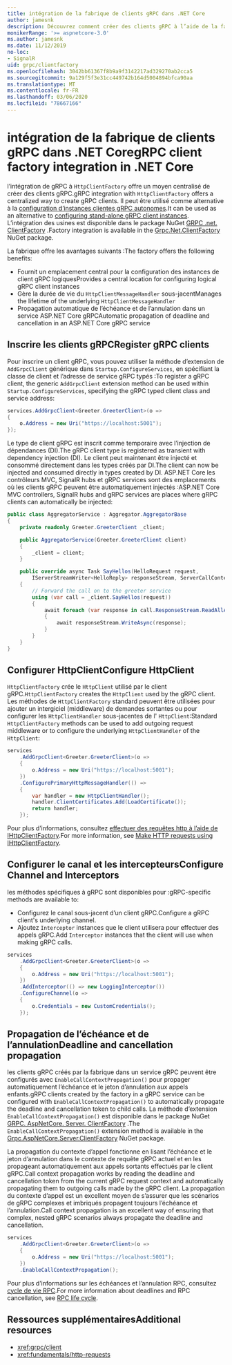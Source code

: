 ```yaml
---
title: intégration de la fabrique de clients gRPC dans .NET Core
author: jamesnk
description: Découvrez comment créer des clients gRPC à l’aide de la fabrique de clients.
monikerRange: '>= aspnetcore-3.0'
ms.author: jamesnk
ms.date: 11/12/2019
no-loc:
- SignalR
uid: grpc/clientfactory
ms.openlocfilehash: 3042bb61367f8b9a9f3142217ad329270ab2cca5
ms.sourcegitcommit: 9a129f5f3e31cc449742b164d5004894bfca90aa
ms.translationtype: MT
ms.contentlocale: fr-FR
ms.lasthandoff: 03/06/2020
ms.locfileid: "78667166"
---
```

# <a name="grpc-client-factory-integration-in-net-core"></a><span data-ttu-id="4ec45-103">intégration de la fabrique de clients gRPC dans .NET Core</span><span class="sxs-lookup"><span data-stu-id="4ec45-103">gRPC client factory integration in .NET Core</span></span>

<span data-ttu-id="4ec45-104">l’intégration de gRPC à `HttpClientFactory` offre un moyen centralisé de créer des clients gRPC.</span><span class="sxs-lookup"><span data-stu-id="4ec45-104">gRPC integration with `HttpClientFactory` offers a centralized way to create gRPC clients.</span></span> <span data-ttu-id="4ec45-105">Il peut être utilisé comme alternative à la [configuration d’instances clientes gRPC autonomes](xref:grpc/client).</span><span class="sxs-lookup"><span data-stu-id="4ec45-105">It can be used as an alternative to [configuring stand-alone gRPC client instances](xref:grpc/client).</span></span> <span data-ttu-id="4ec45-106">L’intégration des usines est disponible dans le package NuGet [GRPC .net. ClientFactory](https://www.nuget.org/packages/Grpc.Net.ClientFactory) .</span><span class="sxs-lookup"><span data-stu-id="4ec45-106">Factory integration is available in the [Grpc.Net.ClientFactory](https://www.nuget.org/packages/Grpc.Net.ClientFactory) NuGet package.</span></span>

<span data-ttu-id="4ec45-107">La fabrique offre les avantages suivants :</span><span class="sxs-lookup"><span data-stu-id="4ec45-107">The factory offers the following benefits:</span></span>

* <span data-ttu-id="4ec45-108">Fournit un emplacement central pour la configuration des instances de client gRPC logiques</span><span class="sxs-lookup"><span data-stu-id="4ec45-108">Provides a central location for configuring logical gRPC client instances</span></span>
* <span data-ttu-id="4ec45-109">Gère la durée de vie du `HttpClientMessageHandler` sous-jacent</span><span class="sxs-lookup"><span data-stu-id="4ec45-109">Manages the lifetime of the underlying `HttpClientMessageHandler`</span></span>
* <span data-ttu-id="4ec45-110">Propagation automatique de l’échéance et de l’annulation dans un service ASP.NET Core gRPC</span><span class="sxs-lookup"><span data-stu-id="4ec45-110">Automatic propagation of deadline and cancellation in an ASP.NET Core gRPC service</span></span>

## <a name="register-grpc-clients"></a><span data-ttu-id="4ec45-111">Inscrire les clients gRPC</span><span class="sxs-lookup"><span data-stu-id="4ec45-111">Register gRPC clients</span></span>

<span data-ttu-id="4ec45-112">Pour inscrire un client gRPC, vous pouvez utiliser la méthode d’extension de `AddGrpcClient` générique dans `Startup.ConfigureServices`, en spécifiant la classe de client et l’adresse de service gRPC typés :</span><span class="sxs-lookup"><span data-stu-id="4ec45-112">To register a gRPC client, the generic `AddGrpcClient` extension method can be used within `Startup.ConfigureServices`, specifying the gRPC typed client class and service address:</span></span>

```csharp
services.AddGrpcClient<Greeter.GreeterClient>(o =>
{
    o.Address = new Uri("https://localhost:5001");
});
```

<span data-ttu-id="4ec45-113">Le type de client gRPC est inscrit comme temporaire avec l’injection de dépendances (DI).</span><span class="sxs-lookup"><span data-stu-id="4ec45-113">The gRPC client type is registered as transient with dependency injection (DI).</span></span> <span data-ttu-id="4ec45-114">Le client peut maintenant être injecté et consommé directement dans les types créés par DI.</span><span class="sxs-lookup"><span data-stu-id="4ec45-114">The client can now be injected and consumed directly in types created by DI.</span></span> <span data-ttu-id="4ec45-115">ASP.NET Core les contrôleurs MVC, SignalR hubs et gRPC services sont des emplacements où les clients gRPC peuvent être automatiquement injectés :</span><span class="sxs-lookup"><span data-stu-id="4ec45-115">ASP.NET Core MVC controllers, SignalR hubs and gRPC services are places where gRPC clients can automatically be injected:</span></span>

```csharp
public class AggregatorService : Aggregator.AggregatorBase
{
    private readonly Greeter.GreeterClient _client;

    public AggregatorService(Greeter.GreeterClient client)
    {
        _client = client;
    }

    public override async Task SayHellos(HelloRequest request,
        IServerStreamWriter<HelloReply> responseStream, ServerCallContext context)
    {
        // Forward the call on to the greeter service
        using (var call = _client.SayHellos(request))
        {
            await foreach (var response in call.ResponseStream.ReadAllAsync())
            {
                await responseStream.WriteAsync(response);
            }
        }
    }
}
```

## <a name="configure-httpclient"></a><span data-ttu-id="4ec45-116">Configurer HttpClient</span><span class="sxs-lookup"><span data-stu-id="4ec45-116">Configure HttpClient</span></span>

<span data-ttu-id="4ec45-117">`HttpClientFactory` crée le `HttpClient` utilisé par le client gRPC.</span><span class="sxs-lookup"><span data-stu-id="4ec45-117">`HttpClientFactory` creates the `HttpClient` used by the gRPC client.</span></span> <span data-ttu-id="4ec45-118">Les méthodes de `HttpClientFactory` standard peuvent être utilisées pour ajouter un intergiciel (middleware) de demandes sortantes ou pour configurer les `HttpClientHandler` sous-jacentes de l' `HttpClient`:</span><span class="sxs-lookup"><span data-stu-id="4ec45-118">Standard `HttpClientFactory` methods can be used to add outgoing request middleware or to configure the underlying `HttpClientHandler` of the `HttpClient`:</span></span>

```csharp
services
    .AddGrpcClient<Greeter.GreeterClient>(o =>
    {
        o.Address = new Uri("https://localhost:5001");
    })
    .ConfigurePrimaryHttpMessageHandler(() =>
    {
        var handler = new HttpClientHandler();
        handler.ClientCertificates.Add(LoadCertificate());
        return handler;
    });
```

<span data-ttu-id="4ec45-119">Pour plus d’informations, consultez [effectuer des requêtes http à l’aide de IHttpClientFactory](xref:fundamentals/http-requests).</span><span class="sxs-lookup"><span data-stu-id="4ec45-119">For more information, see [Make HTTP requests using IHttpClientFactory](xref:fundamentals/http-requests).</span></span>

## <a name="configure-channel-and-interceptors"></a><span data-ttu-id="4ec45-120">Configurer le canal et les intercepteurs</span><span class="sxs-lookup"><span data-stu-id="4ec45-120">Configure Channel and Interceptors</span></span>

<span data-ttu-id="4ec45-121">les méthodes spécifiques à gRPC sont disponibles pour :</span><span class="sxs-lookup"><span data-stu-id="4ec45-121">gRPC-specific methods are available to:</span></span>

* <span data-ttu-id="4ec45-122">Configurez le canal sous-jacent d’un client gRPC.</span><span class="sxs-lookup"><span data-stu-id="4ec45-122">Configure a gRPC client's underlying channel.</span></span>
* <span data-ttu-id="4ec45-123">Ajoutez `Interceptor` instances que le client utilisera pour effectuer des appels gRPC.</span><span class="sxs-lookup"><span data-stu-id="4ec45-123">Add `Interceptor` instances that the client will use when making gRPC calls.</span></span>

```csharp
services
    .AddGrpcClient<Greeter.GreeterClient>(o =>
    {
        o.Address = new Uri("https://localhost:5001");
    })
    .AddInterceptor(() => new LoggingInterceptor())
    .ConfigureChannel(o =>
    {
        o.Credentials = new CustomCredentials();
    });
```

## <a name="deadline-and-cancellation-propagation"></a><span data-ttu-id="4ec45-124">Propagation de l’échéance et de l’annulation</span><span class="sxs-lookup"><span data-stu-id="4ec45-124">Deadline and cancellation propagation</span></span>

<span data-ttu-id="4ec45-125">les clients gRPC créés par la fabrique dans un service gRPC peuvent être configurés avec `EnableCallContextPropagation()` pour propager automatiquement l’échéance et le jeton d’annulation aux appels enfants.</span><span class="sxs-lookup"><span data-stu-id="4ec45-125">gRPC clients created by the factory in a gRPC service can be configured with `EnableCallContextPropagation()` to automatically propagate the deadline and cancellation token to child calls.</span></span> <span data-ttu-id="4ec45-126">La méthode d’extension `EnableCallContextPropagation()` est disponible dans le package NuGet [GRPC. AspNetCore. Server. ClientFactory](https://www.nuget.org/packages/Grpc.AspNetCore.Server.ClientFactory) .</span><span class="sxs-lookup"><span data-stu-id="4ec45-126">The `EnableCallContextPropagation()` extension method is available in the [Grpc.AspNetCore.Server.ClientFactory](https://www.nuget.org/packages/Grpc.AspNetCore.Server.ClientFactory) NuGet package.</span></span>

<span data-ttu-id="4ec45-127">La propagation du contexte d’appel fonctionne en lisant l’échéance et le jeton d’annulation dans le contexte de requête gRPC actuel et en les propageant automatiquement aux appels sortants effectués par le client gRPC.</span><span class="sxs-lookup"><span data-stu-id="4ec45-127">Call context propagation works by reading the deadline and cancellation token from the current gRPC request context and automatically propagating them to outgoing calls made by the gRPC client.</span></span> <span data-ttu-id="4ec45-128">La propagation du contexte d’appel est un excellent moyen de s’assurer que les scénarios de gRPC complexes et imbriqués propagent toujours l’échéance et l’annulation.</span><span class="sxs-lookup"><span data-stu-id="4ec45-128">Call context propagation is an excellent way of ensuring that complex, nested gRPC scenarios always propagate the deadline and cancellation.</span></span>

```csharp
services
    .AddGrpcClient<Greeter.GreeterClient>(o =>
    {
        o.Address = new Uri("https://localhost:5001");
    })
    .EnableCallContextPropagation();
```

<span data-ttu-id="4ec45-129">Pour plus d’informations sur les échéances et l’annulation RPC, consultez [cycle de vie RPC](https://www.grpc.io/docs/guides/concepts/#rpc-life-cycle).</span><span class="sxs-lookup"><span data-stu-id="4ec45-129">For more information about deadlines and RPC cancellation, see [RPC life cycle](https://www.grpc.io/docs/guides/concepts/#rpc-life-cycle).</span></span>

## <a name="additional-resources"></a><span data-ttu-id="4ec45-130">Ressources supplémentaires</span><span class="sxs-lookup"><span data-stu-id="4ec45-130">Additional resources</span></span>

* <xref:grpc/client>
* <xref:fundamentals/http-requests>
